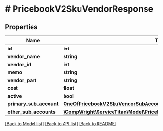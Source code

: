 # # PricebookV2SkuVendorResponse

## Properties

Name | Type | Description | Notes
------------ | ------------- | ------------- | -------------
**id** | **int** |  |
**vendor_name** | **string** |  |
**vendor_id** | **int** |  |
**memo** | **string** |  | [optional]
**vendor_part** | **string** |  | [optional]
**cost** | **float** |  |
**active** | **bool** |  |
**primary_sub_account** | [**OneOfPricebookV2SkuVendorSubAccountResponse**](OneOfPricebookV2SkuVendorSubAccountResponse.md) |  | [optional]
**other_sub_accounts** | [**\CompWright\ServiceTitan\Model\PricebookV2SkuVendorSubAccountResponse[]**](PricebookV2SkuVendorSubAccountResponse.md) |  | [optional]

[[Back to Model list]](../../README.md#models) [[Back to API list]](../../README.md#endpoints) [[Back to README]](../../README.md)

